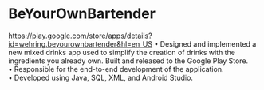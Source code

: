 # BeYourOwnBartender

https://play.google.com/store/apps/details?id=wehring.beyourownbartender&hl=en_US
• Designed and implemented a new mixed drinks app used to simplify the creation of drinks with the ingredients you already own. Built and released to the Google Play Store.  
• Responsible for the end-to-end development of the application.  
• Developed using Java, SQL, XML, and Android Studio.  
